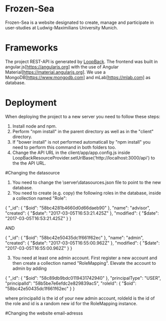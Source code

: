 # Frozen-Sea

Frozen-Sea is a website designated to create, manage and participate in user-studies at Ludwig-Maximilians University Munich.

# Frameworks
The project REST-API is generated by [LoopBack](http://loopback.io).
The frontend was built in angular.js[https://angularjs.org] with the use of Angular Material[https://material.angularjs.org].
We use a MongoDB[https://www.mongodb.com] and mLab[https://mlab.com] as database.

# Deployment
When deploying the project to a new server you need to follow these steps:
1) Install node and npm.
2) Perform "npm install" in the parent directory as well as in the "client" directory.
3) If "bower install" is not performed automaticall by "npm install" you need to perform this command in both folders too.
4) Change the API URL in the client/app/app.config.js inside LoopBackResourceProvider.setUrlBase('http://localhost:3000/api') to the the API URL.

#Changing the datasource
1) You need to change the \server\datasources.json file to point to the new database.
2) You need to create (e.g. copy) the following roles in the database, inside a collection named "Role": 

{
    "_id": {
        "$oid": "58bc4281b4660d0d66daeb90"
    },
    "name": "advisor",
    "created": {
        "$date": "2017-03-05T16:53:21.425Z"
    },
    "modified": {
        "$date": "2017-03-05T16:53:21.425Z"
    }
}

AND

{
    "_id": {
        "$oid": "58bc42e50435dc1f661f62ec"
    },
    "name": "admin",
    "created": {
        "$date": "2017-03-05T16:55:00.962Z"
    },
    "modified": {
        "$date": "2017-03-05T16:55:00.962Z"
    }
}

3) You need at least one admin account. First register a new account and then create a collection named "RoleMapping". Elevate the account to admin by adding

{
    "_id": {
        "$oid": "58c89db9bdc0119431742940"
    },
    "principalType": "USER",
    "principalId": "58b5be7e6efdc2e829839ac5",
    "roleId": {
        "$oid": "58bc42e50435dc1f661f62ec"
    }
}

where principalId is the id of your new admin account, roldeId is the id of the role and id is a random new id for the RoleMapping instance.

#Changing the website email-adresss
